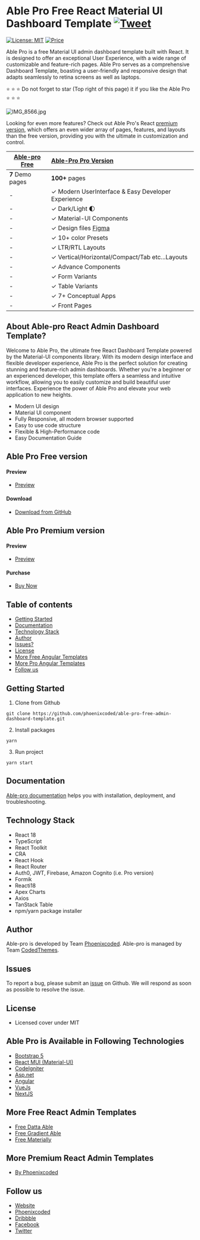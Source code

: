 # Able Pro Free React Material UI Dashboard Template [![Tweet](https://img.shields.io/twitter/url/http/shields.io.svg?style=social)](https://twitter.com/intent/tweet?text=Get%20Able%20%20Pro%20React%20-%20The%20most%20beautiful%20Material%20Designed%20Admin%20Dashboard%20Template%20&url=https://ableproadmin.com/react/&via=phoenixcoded&hashtags=React,webdev,developers,javascript)

[![License: MIT](https://img.shields.io/badge/License-MIT-yellow.svg)](https://opensource.org/licenses/MIT)
[![Price](https://img.shields.io/badge/price-FREE-0098f7.svg)](https://github.com/codedthemes/able-pro-free-admin-dashboard-template/blob/master/LICENSE)

Able Pro is a free Material UI admin dashboard template built with React. It is designed to offer an exceptional User Experience, with a wide range of customizable and feature-rich pages. Able Pro serves as a comprehensive Dashboard Template, boasting a user-friendly and responsive design that adapts seamlessly to retina screens as well as laptops.

:star: :star: :star: Do not forget to star (Top right of this page) it if you like the Able Pro :star: :star: :star:

![IMG_8566.jpg](https://ableproadmin.com/adv-banner/adv-able-pro-redefined-github-react.png)

Looking for even more features? Check out Able Pro's React [premium version](https://1.envato.market/OrJ5nn), which offers an even wider array of pages, features, and layouts than the free version, providing you with the ultimate in customization and control.

| [Able-pro Free](https://ableproadmin.com/react/free) | [Able-Pro Pro Version](https://1.envato.market/OrJ5nn)                                                   |
| --------------------------------------------------------- | :-------------------------------------------------------------------------------------------------------- |
| **7** Demo pages                                          | **100+** pages                                                                                            |
| -                                                         | ✓ Modern UserInterface & Easy Developer Experience                                                        |
| -                                                         | ✓ Dark/Light  🌓                                                                                          |
| -                                                         | ✓ Material-UI Components                                                                                  |
| -                                                         | ✓ Design files [Figma](https://links.codedthemes.com/mQZrX)                                               |
| -                                                         | ✓ 10+ color Presets                                                                                       |
| -                                                         | ✓ LTR/RTL Layouts                                                                                         |
| -                                                         | ✓ Vertical/Horizontal/Compact/Tab etc...Layouts                                                           |
| -                                                         | ✓ Advance Components                                                                                      |
| -                                                         | ✓ Form Variants                                                                                           |
| -                                                         | ✓ Table Variants                                                                                          |
| -                                                         | ✓ 7+ Conceptual Apps                                                                                      |
| -                                                         | ✓ Front Pages                                                                                             |

## About Able-pro React Admin Dashboard Template?

Welcome to Able Pro, the ultimate free React Dashboard Template powered by the Material-UI components library. With its modern design interface and flexible developer experience, Able Pro is the perfect solution for creating stunning and feature-rich admin dashboards. Whether you're a beginner or an experienced developer, this template offers a seamless and intuitive workflow, allowing you to easily customize and build beautiful user interfaces. Experience the power of Able Pro and elevate your web application to new heights.

- Modern UI design
- Material UI component
- Fully Responsive, all modern browser supported
- Easy to use code structure
- Flexible & High-Performance code
- Easy Documentation Guide

## Able Pro Free version

#### Preview

- [Preview](https://ableproadmin.com/react/free)

#### Download

- [Download from GitHub](https://github.com/phoenixcoded/able-pro-free-admin-dashboard-template)

## Able Pro Premium version

#### Preview

- [Preview](https://ableproadmin.com/react/)

#### Purchase

- [Buy Now](https://1.envato.market/OrJ5nn)

## Table of contents

- [Getting Started](#getting-started)
- [Documentation](#documentation)
- [Technology Stack](#technology-stack)
- [Author](#author)
- [Issues?](#issues)
- [License](#license)
- [More Free Angular Templates](#more-free-angular-dashboard-templates)
- [More Pro Angular Templates](#more-premium-angular-dashboard-templates)
- [Follow us](#follow-us)

## Getting Started

1. Clone from Github

```
git clone https://github.com/phoenixcoded/able-pro-free-admin-dashboard-template.git
```

2. Install packages

```
yarn
```

3. Run project

```
yarn start
```

## Documentation

[Able-pro documentation](https://phoenixcoded.gitbook.io/able-pro/v/react/) helps you with installation, deployment, and troubleshooting.

## Technology Stack

- React 18
- TypeScript
- React Toolkit
- CRA
- React Hook
- React Router
- Auth0, JWT, Firebase, Amazon Cognito (i.e. Pro version)
- Formik
- Reacti18
- Apex Charts
- Axios
- TanStack Table
- npm/yarn package installer

## Author

Able-pro is developed by Team [Phoenixcoded](https://themeforest.net/user/phoenixcoded).
Able-pro is managed by Team [CodedThemes](https://codedthemes.com).


## Issues

To report a bug, please submit an [issue](https://github.com/codedthemes/able-pro-free-admin-dashboard-template/issues) on Github. We will respond as soon as possible to resolve the issue.

## License

- Licensed cover under MIT

## Able Pro is Available in Following Technologies

- [Bootstrap 5](https://themeforest.net/item/able-pro-bootstrap-admin-dashboard-template/50170229)
- [React MUI (Material-UI)](https://themeforest.net/item/able-pro-react-nextjs-admin-dashboard/50613770)
- [CodeIgniter](https://themeforest.net/item/able-pro-responsive-bootstrap-4-admin-template/19300403)
- [Asp.net](https://themeforest.net/item/able-pro-responsive-bootstrap-4-admin-template/19300403)
- [Angular](https://themeforest.net/item/able-pro-angular-dashboard-template/50607360)
- [VueJs](https://themeforest.net/item/able-pro-responsive-bootstrap-4-admin-template/19300403)
- [NextJS](https://themeforest.net/item/able-pro-react-nextjs-admin-dashboard/50613770)

## More Free React Admin Templates

- [Free Datta Able](https://github.com/codedthemes/datta-able-free-react-admin-template)
- [Free Gradient Able](https://github.com/codedthemes/gradient-able-free-admin-template)
- [Free Materially](https://github.com/codedthemes/materially-free-react-admin-template)

## More Premium React Admin Templates

- [By Phoenixcoded](https://themeforest.net/collections/7774628-reactjs-dashboard-template)

## Follow us

- [Website](https://ableproadmin.com/react)
- [Phoenixcoded](https://themeforest.net/user/phoenixcoded)
- [Dribbble](https://dribbble.com/codedthemes)
- [Facebook](https://www.facebook.com/codedthemes)
- [Twitter](https://twitter.com/codedthemes)
